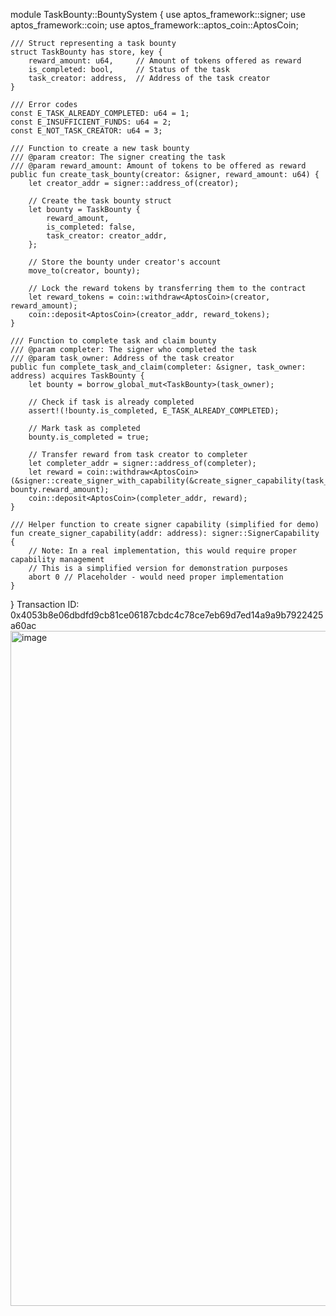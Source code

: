 module TaskBounty::BountySystem {
    use aptos_framework::signer;
    use aptos_framework::coin;
    use aptos_framework::aptos_coin::AptosCoin;

    /// Struct representing a task bounty
    struct TaskBounty has store, key {
        reward_amount: u64,     // Amount of tokens offered as reward
        is_completed: bool,     // Status of the task
        task_creator: address,  // Address of the task creator
    }

    /// Error codes
    const E_TASK_ALREADY_COMPLETED: u64 = 1;
    const E_INSUFFICIENT_FUNDS: u64 = 2;
    const E_NOT_TASK_CREATOR: u64 = 3;

    /// Function to create a new task bounty
    /// @param creator: The signer creating the task
    /// @param reward_amount: Amount of tokens to be offered as reward
    public fun create_task_bounty(creator: &signer, reward_amount: u64) {
        let creator_addr = signer::address_of(creator);
        
        // Create the task bounty struct
        let bounty = TaskBounty {
            reward_amount,
            is_completed: false,
            task_creator: creator_addr,
        };
        
        // Store the bounty under creator's account
        move_to(creator, bounty);
        
        // Lock the reward tokens by transferring them to the contract
        let reward_tokens = coin::withdraw<AptosCoin>(creator, reward_amount);
        coin::deposit<AptosCoin>(creator_addr, reward_tokens);
    }

    /// Function to complete task and claim bounty
    /// @param completer: The signer who completed the task
    /// @param task_owner: Address of the task creator
    public fun complete_task_and_claim(completer: &signer, task_owner: address) acquires TaskBounty {
        let bounty = borrow_global_mut<TaskBounty>(task_owner);
        
        // Check if task is already completed
        assert!(!bounty.is_completed, E_TASK_ALREADY_COMPLETED);
        
        // Mark task as completed
        bounty.is_completed = true;
        
        // Transfer reward from task creator to completer
        let completer_addr = signer::address_of(completer);
        let reward = coin::withdraw<AptosCoin>(&signer::create_signer_with_capability(&create_signer_capability(task_owner)), bounty.reward_amount);
        coin::deposit<AptosCoin>(completer_addr, reward);
    }

    /// Helper function to create signer capability (simplified for demo)
    fun create_signer_capability(addr: address): signer::SignerCapability {
        // Note: In a real implementation, this would require proper capability management
        // This is a simplified version for demonstration purposes
        abort 0 // Placeholder - would need proper implementation
    }
}
Transaction ID: 0x4053b8e06dbdfd9cb81ce06187cbdc4c78ce7eb69d7ed14a9a9b7922425a60ac
<img width="1920" height="1080" alt="image" src="https://github.com/user-attachments/assets/9c72035b-5775-457c-b3a9-cad0a8fbc942" />
